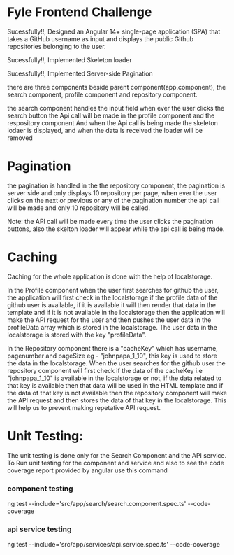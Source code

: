 # Fyle Frontend Challenge

Sucessfully!!, Designed an Angular 14+ single-page application (SPA) that takes a GitHub username as input and displays the public Github repositories belonging to the user.

Sucessfully!!, Implemented Skeleton loader

Sucessfully!!, Implemented Server-side Pagination

there are three components beside parent component(app.component), the search component, profile component and repository component.

the search component handles the input field when ever the user clicks the search button the Api call will be made in the profile component and the respository component And when the Api call is being made the skeleton lodaer is displayed, and when the data is received the loader will be removed

# Pagination

the pagination is handled in the the repository component, the pagination is server side and only displays 10 repository per page, when ever the user clicks on the next or previous or any of the pagination number the api call will be made and only 10 repository will be called.

Note: the API call will be made every time the user clicks the pagination buttons, also the skelton loader will appear while the api call is being made.

# Caching
Caching for the whole application is done with the help of localstorage.

In the Profile component when the user first searches for github the user, the application will first check in the localstorage if the profile data of the github user is available, if it is available it will then render that data in the template and if it is not available in the localstorage then the application will make the API request for the user and then pushes the user data in the profileData array which is stored in the localstorage. The user data in the localstorage is stored with the key "profileData".

In the Repository component there is a "cacheKey" which has username, pagenumber and pageSize eg - "johnpapa_1_10", this key is used to store the data in the localstorage. When the user searches for the github user the repository component will first check if the data of the cacheKey i.e "johnpapa_1_10" is available in the localstorage or not, if the data related to that key is available then that data will be used in the HTML template and if the data of that key is not available then the repository component will make the API request and then stores the data of that key in the localstorage. This will help us to prevent making repetative API request.

# Unit Testing:

The unit testing is done only for the Search Component and the API service.
To Run unit testing for the component and service and also to see the code coverage report provided by angular use this command

### component testing

ng test --include='src/app/search/search.component.spec.ts' --code-coverage

### api service testing

ng test --include='src/app/services/api.service.spec.ts' --code-coverage
